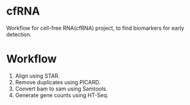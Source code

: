 # cfRNA

Workflow for cell-free RNA(cfRNA) project, to find biomarkers for early detection.

# Workflow
1. Align using STAR.
2. Remove duplicates using PICARD.
3. Convert bam to sam using Samtools.
4. Generate gene counts using HT-Seq.

